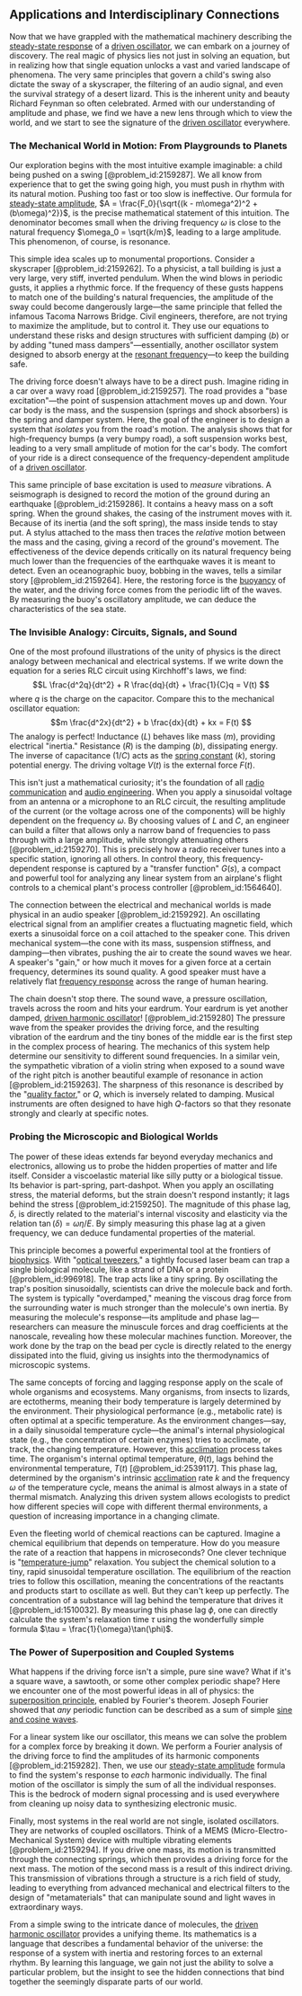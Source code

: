 ## Applications and Interdisciplinary Connections

Now that we have grappled with the mathematical machinery describing the [steady-state response](@article_id:173293) of a [driven oscillator](@article_id:192484), we can embark on a journey of discovery. The real magic of physics lies not just in solving an equation, but in realizing how that single equation unlocks a vast and varied landscape of phenomena. The very same principles that govern a child's swing also dictate the sway of a skyscraper, the filtering of an audio signal, and even the survival strategy of a desert lizard. This is the inherent unity and beauty Richard Feynman so often celebrated. Armed with our understanding of amplitude and phase, we find we have a new lens through which to view the world, and we start to see the signature of the [driven oscillator](@article_id:192484) everywhere.

### The Mechanical World in Motion: From Playgrounds to Planets

Our exploration begins with the most intuitive example imaginable: a child being pushed on a swing [@problem_id:2159287]. We all know from experience that to get the swing going high, you must push in rhythm with its natural motion. Pushing too fast or too slow is ineffective. Our formula for [steady-state amplitude](@article_id:174964), $A = \frac{F_0}{\sqrt{(k - m\omega^2)^2 + (b\omega)^2}}$, is the precise mathematical statement of this intuition. The denominator becomes small when the driving frequency $\omega$ is close to the natural frequency $\omega_0 = \sqrt{k/m}$, leading to a large amplitude. This phenomenon, of course, is resonance.

This simple idea scales up to monumental proportions. Consider a skyscraper [@problem_id:2159262]. To a physicist, a tall building is just a very large, very stiff, inverted pendulum. When the wind blows in periodic gusts, it applies a rhythmic force. If the frequency of these gusts happens to match one of the building's natural frequencies, the amplitude of the sway could become dangerously large—the same principle that felled the infamous Tacoma Narrows Bridge. Civil engineers, therefore, are not trying to maximize the amplitude, but to control it. They use our equations to understand these risks and design structures with sufficient damping ($b$) or by adding "tuned mass dampers"—essentially, another oscillator system designed to absorb energy at the [resonant frequency](@article_id:265248)—to keep the building safe.

The driving force doesn't always have to be a direct push. Imagine riding in a car over a wavy road [@problem_id:2159257]. The road provides a "base excitation"—the point of suspension attachment moves up and down. Your car body is the mass, and the suspension (springs and shock absorbers) is the spring and damper system. Here, the goal of the engineer is to design a system that *isolates* you from the road's motion. The analysis shows that for high-frequency bumps (a very bumpy road), a soft suspension works best, leading to a very small amplitude of motion for the car's body. The comfort of your ride is a direct consequence of the frequency-dependent amplitude of a [driven oscillator](@article_id:192484).

This same principle of base excitation is used to *measure* vibrations. A seismograph is designed to record the motion of the ground during an earthquake [@problem_id:2159286]. It contains a heavy mass on a soft spring. When the ground shakes, the casing of the instrument moves with it. Because of its inertia (and the soft spring), the mass inside tends to stay put. A stylus attached to the mass then traces the *relative* motion between the mass and the casing, giving a record of the ground's movement. The effectiveness of the device depends critically on its natural frequency being much lower than the frequencies of the earthquake waves it is meant to detect. Even an oceanographic buoy, bobbing in the waves, tells a similar story [@problem_id:2159264]. Here, the restoring force is the [buoyancy](@article_id:138491) of the water, and the driving force comes from the periodic lift of the waves. By measuring the buoy's oscillatory amplitude, we can deduce the characteristics of the sea state.

### The Invisible Analogy: Circuits, Signals, and Sound

One of the most profound illustrations of the unity of physics is the direct analogy between mechanical and electrical systems. If we write down the equation for a series RLC circuit using Kirchhoff's laws, we find:
$$L \frac{d^2q}{dt^2} + R \frac{dq}{dt} + \frac{1}{C}q = V(t) $$
where $q$ is the charge on the capacitor. Compare this to the mechanical oscillator equation:
$$m \frac{d^2x}{dt^2} + b \frac{dx}{dt} + kx = F(t) $$
The analogy is perfect! Inductance ($L$) behaves like mass ($m$), providing electrical "inertia." Resistance ($R$) is the damping ($b$), dissipating energy. The inverse of capacitance ($1/C$) acts as the [spring constant](@article_id:166703) ($k$), storing potential energy. The driving voltage $V(t)$ is the external force $F(t)$.

This isn't just a mathematical curiosity; it's the foundation of all [radio communication](@article_id:270583) and [audio engineering](@article_id:260396). When you apply a sinusoidal voltage from an antenna or a microphone to an RLC circuit, the resulting amplitude of the current (or the voltage across one of the components) will be highly dependent on the frequency $\omega$. By choosing values of $L$ and $C$, an engineer can build a filter that allows only a narrow band of frequencies to pass through with a large amplitude, while strongly attenuating others [@problem_id:2159270]. This is precisely how a radio receiver tunes into a specific station, ignoring all others. In control theory, this frequency-dependent response is captured by a "transfer function" $G(s)$, a compact and powerful tool for analyzing any linear system from an airplane's flight controls to a chemical plant's process controller [@problem_id:1564640].

The connection between the electrical and mechanical worlds is made physical in an audio speaker [@problem_id:2159292]. An oscillating electrical signal from an amplifier creates a fluctuating magnetic field, which exerts a sinusoidal force on a coil attached to the speaker cone. This driven mechanical system—the cone with its mass, suspension stiffness, and damping—then vibrates, pushing the air to create the sound waves we hear. A speaker's "gain," or how much it moves for a given force at a certain frequency, determines its sound quality. A good speaker must have a relatively flat [frequency response](@article_id:182655) across the range of human hearing.

The chain doesn't stop there. The sound wave, a pressure oscillation, travels across the room and hits your eardrum. Your eardrum is yet another damped, [driven harmonic oscillator](@article_id:263257)! [@problem_id:2159280] The pressure wave from the speaker provides the driving force, and the resulting vibration of the eardrum and the tiny bones of the middle ear is the first step in the complex process of hearing. The mechanics of this system help determine our sensitivity to different sound frequencies. In a similar vein, the sympathetic vibration of a violin string when exposed to a sound wave of the right pitch is another beautiful example of resonance in action [@problem_id:2159263]. The sharpness of this resonance is described by the "[quality factor](@article_id:200511)," or $Q$, which is inversely related to damping. Musical instruments are often designed to have high $Q$-factors so that they resonate strongly and clearly at specific notes.

### Probing the Microscopic and Biological Worlds

The power of these ideas extends far beyond everyday mechanics and electronics, allowing us to probe the hidden properties of matter and life itself. Consider a viscoelastic material like silly putty or a biological tissue. Its behavior is part-spring, part-dashpot. When you apply an oscillating stress, the material deforms, but the strain doesn't respond instantly; it lags behind the stress [@problem_id:2159250]. The magnitude of this phase lag, $\delta$, is directly related to the material's internal viscosity and elasticity via the relation $\tan(\delta) = \omega \eta/E$. By simply measuring this phase lag at a given frequency, we can deduce fundamental properties of the material.

This principle becomes a powerful experimental tool at the frontiers of [biophysics](@article_id:154444). With "[optical tweezers](@article_id:157205)," a tightly focused laser beam can trap a single biological molecule, like a strand of DNA or a protein [@problem_id:996918]. The trap acts like a tiny spring. By oscillating the trap's position sinusoidally, scientists can drive the molecule back and forth. The system is typically "overdamped," meaning the viscous drag force from the surrounding water is much stronger than the molecule's own inertia. By measuring the molecule's response—its amplitude and phase lag—researchers can measure the minuscule forces and drag coefficients at the nanoscale, revealing how these molecular machines function. Moreover, the work done by the trap on the bead per cycle is directly related to the energy dissipated into the fluid, giving us insights into the thermodynamics of microscopic systems.

The same concepts of forcing and lagging response apply on the scale of whole organisms and ecosystems. Many organisms, from insects to lizards, are ectotherms, meaning their body temperature is largely determined by the environment. Their physiological performance (e.g., metabolic rate) is often optimal at a specific temperature. As the environment changes—say, in a daily sinusoidal temperature cycle—the animal's internal physiological state (e.g., the concentration of certain enzymes) tries to acclimate, or track, the changing temperature. However, this [acclimation](@article_id:155916) process takes time. The organism's internal optimal temperature, $\theta(t)$, lags behind the environmental temperature, $T(t)$ [@problem_id:2539117]. This phase lag, determined by the organism's intrinsic [acclimation](@article_id:155916) rate $k$ and the frequency $\omega$ of the temperature cycle, means the animal is almost always in a state of thermal mismatch. Analyzing this driven system allows ecologists to predict how different species will cope with different thermal environments, a question of increasing importance in a changing climate.

Even the fleeting world of chemical reactions can be captured. Imagine a chemical equilibrium that depends on temperature. How do you measure the rate of a reaction that happens in microseconds? One clever technique is "[temperature-jump](@article_id:150365)" relaxation. You subject the chemical solution to a tiny, rapid sinusoidal temperature oscillation. The equilibrium of the reaction tries to follow this oscillation, meaning the concentrations of the reactants and products start to oscillate as well. But they can't keep up perfectly. The concentration of a substance will lag behind the temperature that drives it [@problem_id:1510032]. By measuring this phase lag $\phi$, one can directly calculate the system's relaxation time $\tau$ using the wonderfully simple formula $\tau = \frac{1}{\omega}\tan(\phi)$.

### The Power of Superposition and Coupled Systems

What happens if the driving force isn't a simple, pure sine wave? What if it's a square wave, a sawtooth, or some other complex periodic shape? Here we encounter one of the most powerful ideas in all of physics: the [superposition principle](@article_id:144155), enabled by Fourier's theorem. Joseph Fourier showed that *any* periodic function can be described as a sum of simple [sine and cosine waves](@article_id:180787).

For a linear system like our oscillator, this means we can solve the problem for a complex force by breaking it down. We perform a Fourier analysis of the driving force to find the amplitudes of its harmonic components [@problem_id:2159282]. Then, we use our [steady-state amplitude](@article_id:174964) formula to find the system's response to *each* harmonic individually. The final motion of the oscillator is simply the sum of all the individual responses. This is the bedrock of modern signal processing and is used everywhere from cleaning up noisy data to synthesizing electronic music.

Finally, most systems in the real world are not single, isolated oscillators. They are networks of coupled oscillators. Think of a MEMS (Micro-Electro-Mechanical System) device with multiple vibrating elements [@problem_id:2159294]. If you drive one mass, its motion is transmitted through the connecting springs, which then provides a driving force for the next mass. The motion of the second mass is a result of this indirect driving. This transmission of vibrations through a structure is a rich field of study, leading to everything from advanced mechanical and electrical filters to the design of "metamaterials" that can manipulate sound and light waves in extraordinary ways.

From a simple swing to the intricate dance of molecules, the [driven harmonic oscillator](@article_id:263257) provides a unifying theme. Its mathematics is a language that describes a fundamental behavior of the universe: the response of a system with inertia and restoring forces to an external rhythm. By learning this language, we gain not just the ability to solve a particular problem, but the insight to see the hidden connections that bind together the seemingly disparate parts of our world.